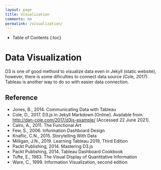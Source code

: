 ```yaml
---
layout: page
title: Visualization
comments: no
permalink: /visualization/
---
```


* Table of Contents
{:toc}

# Data Visualization

D3 is one of good methoid to visualize data even in Jekyll (static website), however, there is some dificulties to connect data source <cite>(Cole, 2017)</cite>.
Tableau is another way to do so with easier data connection.

## Reference
* Jones, B., 2014. Communicating Data with Tableau
* Cole, D., 2017. D3.js in Jekyll Markdown [Online]. Available from: http://dan-cole.com/2017/d3js-example/ [Accessed 22 June 2021].
* Cairo, A., 2011. The Functional Art
* Few, S., 2006. Information Dashboard Design
* Knaflic, C.N., 2015. Storytelling With Data
* Milligan, J.N., 2019. Learning Tableau 2019, Third Edition
* Packt Publishing, 2014. Mastering D3.js
* Packt Publishing, 2014. Tableau Dashboard Cookbook
* Tufte, E., 1983. The Visual Display of Quantitative Information
* Ware, C., 1999. Information Visualization, second edition

